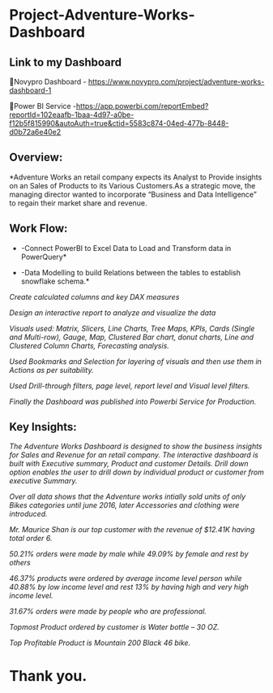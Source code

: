 # Project-Adventure-Works-Dashboard

## Link to my Dashboard
🔷Novypro Dashboard - https://www.novypro.com/project/adventure-works-dashboard-1

🔷Power BI Service  -https://app.powerbi.com/reportEmbed?reportId=102eaafb-1baa-4d97-a0be-f12b5f815990&autoAuth=true&ctid=5583c874-04ed-477b-8448-d0b72a6e40e2

## Overview:

*Adventure Works an retail company expects its Analyst to Provide insights on an Sales of Products to its Various Customers.As a strategic move, the managing director wanted to incorporate “Business and Data Intelligence” to regain their market share and revenue.

## Work Flow:

* -Connect PowerBI to Excel Data to Load and Transform data in PowerQuery*

* -Data Modelling to build Relations between the tables to establish snowflake schema.*

*Create calculated columns and key DAX measures*

*Design an interactive report to analyze and visualize the data*

*Visuals used: Matrix, Slicers, Line Charts, Tree Maps, KPIs, Cards (Single and Multi-row), Gauge, Map, Clustered Bar chart, donut charts, Line and Clustered Column Charts, Forecasting analysis.*

*Used Bookmarks and Selection for layering of visuals and then use them in Actions as per suitability.*

*Used Drill-through filters, page level, report level and Visual level filters.*

*Finally the Dashboard was published into Powerbi Service for Production.*

## Key Insights:

*The Adventure Works Dashboard is designed to show the business insights for Sales and Revenue for an retail company. The interactive dashboard is built with Executive summary, Product and customer Details. Drill down option enables the user to drill down by individual product or customer from executive Summary.*

*Over all data shows that the Adventure works intially sold units of only Bikes categories until june 2016, later Accessories and clothing were introduced.*

*Mr. Maurice Shan is our top customer with the revenue of $12.41K having total order 6.*

*50.21% orders were made by male while 49.09% by female and rest by others*

*46.37% products were ordered by average income level person while 40.88% by low income level and rest 13% by having high and very high income level.*

*31.67% orders were made by people who are professional.*

*Topmost Product ordered by customer is Water bottle – 30 OZ.*

*Top Profitable Product is Mountain 200 Black  46 bike.*

# Thank you.
